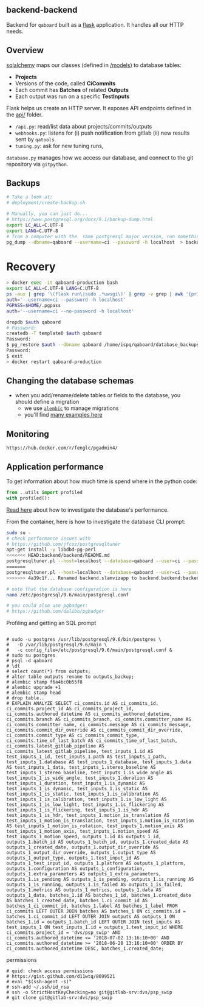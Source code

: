 ## backend-backend
Backend for `qaboard` built as a [flask](https://flask.pocoo.org) application. It handles all our HTTP needs.

## Overview
[sqlalchemy](http://docs.sqlalchemy.org/en/latest/orm/tutorial.html) maps our classes (defined in [/models](models/)) to database tables:
  * **Projects**
  * Versions of the code, called **CiCommits**
  * Each commit has **Batches** of related **Outputs**
  * Each output was run on a specific **TestInputs**

Flask helps us create an HTTP server. It exposes API endpoints defined in the [api/](api/) folder.
- `/api.py`: read/list data about projects/commits/outputs
- `webhooks.py`: listens for (i) push notification from gitlab (ii) new results sent by `qatools`.
- `tuning.py`: ask for new tuning runs, 

`database.py` manages how we access our database, and connect to the git repository via `gitpython`.

## Backups
```bash
# Take a look at:
# deployment/create-backup.sh

# Manually, you can just do...
# https://www.postgresql.org/docs/9.1/backup-dump.html
export LC_ALL=C.UTF-8
export LANG=C.UTF-8
# from a computer with the  same postgresql major version, run something like...
pg_dump --dbname=qaboard --username=ci --password -h localhost  > backup.07-01-2019.sql

```

# Recovery
```bash
> docker exec -it qaboard-production bash
export LC_ALL=C.UTF-8 LANG=C.UTF-8
ps -aux | grep '\(flask run\|sudo .*uwsgi\)' | grep -v grep | awk '{print $2}' | xargs -I{} sudo kill {}
auth='--username=ci --password -h localhost'
PGPASS=$HOME/.pgpass
auth='--username=ci --no-password -h localhost'

dropdb $auth qaboard
# Password:
createdb -T template0 $auth qaboard
Password:
$ pg_restore $auth --dbname qaboard /home/ispq/qaboard/database_backups/2019-03-21.dump
Password:
$ exit
> docker restart qaboard-production
```


## Changing the database schemas
- when you add/rename/delete tables or fields to the database, you should define a migration
  * we use [`alembic`](http://alembic.zzzcomputing.com/en/latest/tutorial.html) to manage migrations
  * you'll find [many examples here](alembic/versions)


## Monitoring
```
https://hub.docker.com/r/fenglc/pgadmin4/
```

## Application performance
To get information about how much time is spend where in the python code:
```python
from ..utils import profiled
with profiled():
```

[Read here](https://wiki.postgresql.org/wiki/Tuning_Your_PostgreSQL_Server) about how to investigate the database's performance.

From the container, here is how to investigate the database CLI prompt:
```bash
sudo su -
# check performance issues with
# https://github.com/jfcoz/postgresqltuner
apt-get install -y libdbd-pg-perl
<<<<<<< HEAD:backend/backend/README.md
postgresqltuner.pl --host=localhost --database=qaboard --user=ci --password=password
=======
postgresqltuner.pl --host=localhost --database=qaboard --user=ci --password=dvsdvs
>>>>>>> 4a39c1f... Renamed backend.slamvizapp to backend.backend:backend/backend/README.md

# note that the database configuration is here
nano /etc/postgresql/9.6/main/postgresql.conf

# you could also use pgbadger:
# https://github.com/dalibo/pgbadger
```

Profiling and getting an SQL prompt
```

# sudo -u postgres /usr/lib/postgresql/9.6/bin/postgres \
#   -D /var/lib/postgresql/9.6/main \
#   -c config_file=/etc/postgresql/9.6/main/postgresql.conf &
# sudo su postgres
# psql -d qaboard
# \dt
# select count(*) from outputs;
# alter table outputs rename to outputs_backup;
# alembic stamp f6a4bc0b55f8
# alembic upgrade +1
# alembic stamp head
# drop table..
# EXPLAIN ANALYZE SELECT ci_commits.id AS ci_commits_id, ci_commits.project_id AS ci_commits_project_id, ci_commits.authored_datetime AS ci_commits_authored_datetime, ci_commits.branch AS ci_commits_branch, ci_commits.committer_name AS ci_commits_committer_name, ci_commits.message AS ci_commits_message, ci_commits.commit_dir_override AS ci_commits_commit_dir_override, ci_commits.commit_type AS ci_commits_commit_type, ci_commits.time_of_last_batch AS ci_commits_time_of_last_batch, ci_commits.latest_gitlab_pipeline AS ci_commits_latest_gitlab_pipeline, test_inputs_1.id AS test_inputs_1_id, test_inputs_1.path AS test_inputs_1_path, test_inputs_1.database AS test_inputs_1_database, test_inputs_1.data AS test_inputs_1_data, test_inputs_1.stereo_baseline AS test_inputs_1_stereo_baseline, test_inputs_1.is_wide_angle AS test_inputs_1_is_wide_angle, test_inputs_1.duration AS test_inputs_1_duration, test_inputs_1.is_dynamic AS test_inputs_1_is_dynamic, test_inputs_1.is_static AS test_inputs_1_is_static, test_inputs_1.is_calibration AS test_inputs_1_is_calibration, test_inputs_1.is_low_light AS test_inputs_1_is_low_light, test_inputs_1.is_flickering AS test_inputs_1_is_flickering, test_inputs_1.is_hdr AS test_inputs_1_is_hdr, test_inputs_1.motion_is_translation AS test_inputs_1_motion_is_translation, test_inputs_1.motion_is_rotation AS test_inputs_1_motion_is_rotation, test_inputs_1.motion_axis AS test_inputs_1_motion_axis, test_inputs_1.motion_speed AS test_inputs_1_motion_speed, outputs_1.id AS outputs_1_id, outputs_1.batch_id AS outputs_1_batch_id, outputs_1.created_date AS outputs_1_created_date, outputs_1.output_dir_override AS outputs_1_output_dir_override, outputs_1.output_type AS outputs_1_output_type, outputs_1.test_input_id AS outputs_1_test_input_id, outputs_1.platform AS outputs_1_platform, outputs_1.configuration AS outputs_1_configuration, outputs_1.extra_parameters AS outputs_1_extra_parameters, outputs_1.is_pending AS outputs_1_is_pending, outputs_1.is_running AS outputs_1_is_running, outputs_1.is_failed AS outputs_1_is_failed, outputs_1.metrics AS outputs_1_metrics, outputs_1.data AS outputs_1_data, batches_1.id AS batches_1_id, batches_1.created_date AS batches_1_created_date, batches_1.ci_commit_id AS batches_1_ci_commit_id, batches_1.label AS batches_1_label FROM ci_commits LEFT OUTER JOIN batches AS batches_1 ON ci_commits.id = batches_1.ci_commit_id LEFT OUTER JOIN outputs AS outputs_1 ON batches_1.id = outputs_1.batch_id LEFT OUTER JOIN test_inputs AS test_inputs_1 ON test_inputs_1.id = outputs_1.test_input_id WHERE ci_commits.project_id = 'dvs/psp_swip' AND ci_commits.authored_datetime <= '2018-07-02 13:16:10+00' AND ci_commits.authored_datetime >= '2018-06-28 13:16:10+00' ORDER BY ci_commits.authored_datetime DESC, batches_1.created_date;
```

permissions
```
# quid: check access permissions
# https://gist.github.com/d11wtq/8699521
# eval "$(ssh-agent -s)"
# ssh-add ~/.ssh/id_rsa
# ssh -o StrictHostKeyChecking=no git@gitlab-srv:dvs/psp_swip
# git clone git@gitlab-srv:dvs/psp_swip

```